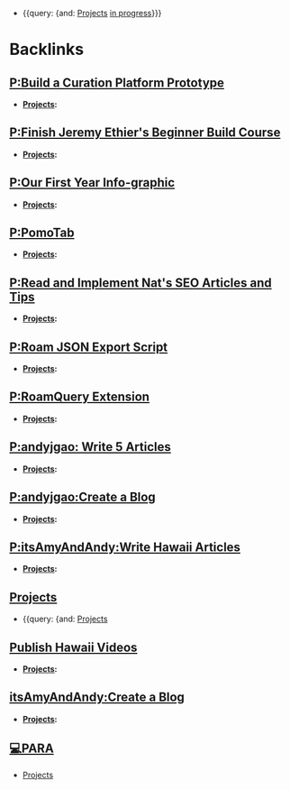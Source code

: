 - {{query: {and: [Projects](<Projects.md>) [in progress](<in progress.md>)}}}

# Backlinks
## [P:Build a Curation Platform Prototype](<P:Build a Curation Platform Prototype.md>)
- **[Projects](<Projects.md>):**

## [P:Finish Jeremy Ethier's Beginner Build Course](<P:Finish Jeremy Ethier's Beginner Build Course.md>)
- **[Projects](<Projects.md>):**

## [P:Our First Year Info-graphic](<P:Our First Year Info-graphic.md>)
- **[Projects](<Projects.md>):**

## [P:PomoTab](<P:PomoTab.md>)
- **[Projects](<Projects.md>):**

## [P:Read and Implement Nat's SEO Articles and Tips](<P:Read and Implement Nat's SEO Articles and Tips.md>)
- **[Projects](<Projects.md>):**

## [P:Roam JSON Export Script](<P:Roam JSON Export Script.md>)
- **[Projects](<Projects.md>):**

## [P:RoamQuery Extension](<P:RoamQuery Extension.md>)
- **[Projects](<Projects.md>):**

## [P:andyjgao: Write 5 Articles](<P:andyjgao: Write 5 Articles.md>)
- **[Projects](<Projects.md>):**

## [P:andyjgao:Create a Blog](<P:andyjgao:Create a Blog.md>)
- **[Projects](<Projects.md>):**

## [P:itsAmyAndAndy:Write Hawaii Articles](<P:itsAmyAndAndy:Write Hawaii Articles.md>)
- **[Projects](<Projects.md>):**

## [Projects](<Projects.md>)
- {{query: {and: [Projects](<Projects.md>)

## [Publish Hawaii Videos](<Publish Hawaii Videos.md>)
- **[Projects](<Projects.md>):**

## [itsAmyAndAndy:Create a Blog](<itsAmyAndAndy:Create a Blog.md>)
- **[Projects](<Projects.md>):**

## [💻PARA](<💻PARA.md>)
- [Projects](<Projects.md>)

